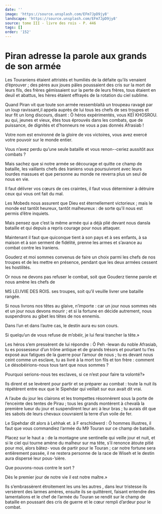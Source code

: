 ```yaml
---
date: ''
image: 'https://source.unsplash.com/EFm7JpD9jy8'
landscape: 'https://source.unsplash.com/EFm7JpD9jy8'
source: tome III - livre des rois - P. 446
tags: []
order: '152'
---
```


# Piran adresse la parole aux grands de son armée

Les Touraniens étaient attristés et humiliés de la défaite qu’ils venaient d’éprouver ; des pères aux joues pâles poussaient des cris sur la mort de leurs fils, des frères gémissaient sur la perte de leurs frères, tous étaient en deuil et abattus, les hères étaient effrayés de la rotation du ciel sublime.

Quand Piran vit que toute son armée ressemblaità un troupeau ravagé par un loup ravissant,il appela auprès de lui tous les chefs de ses troupes et leur fit un long discours, disant : Ô héros expérimentés, vous KEÏ KHOSROU. au qui, jeunes et vieux, êtes tous éprouvés dans les combats, que de puissance, de dignités et d’honneurs ne vous a pas donnés Afrasiab !

Votre nom est environné de la gloire de vos victoires, vous avez exercé votre pouvoir sur le monde entier.

Vous n’avez perdu qu’une seule bataille et vous renon--ceriez aussitôt aux combats ?

Mais sachez que si notre armée se décourage et quitte ce champ de bataille, les vaillants chefs des Iraniens vous poursuivront avec leurs lourdes massues et que personne au monde ne reverra plus un seul de nous en vie.

Il faut délivrer vos cœurs de ces craintes, il faut vous déterminer à détruire ceux qui vous ont fait du mal.

Les Mobeds nous assurent que Dieu est éternellement victorieux ; mais le monde est tantôt heureux, tantôt malheureux : de sorte qu’il nous est permis d’être inquiets.

Mais pensez que c’est la même armée qui a déjà plié devant nous dansla bataille et qui depuis a repris courage pour nous attaquer.

Maintenant il faut que quiconque tient à son pays et à ses enfants, à sa maison et à son serment de fidélité, prenne les armes et s’avance au combat contre les Iraniens.

Gouderz et moi sommes convenus de faire un choix parmi les chefs de nos troupes et de les mettre en présence, pendant que les deux armées cessent les hostilités.

Or nous ne devons pas refuser le combat, soit que Gouderz tienne parole et nous amène les chefs de

MS LEl.IVllE DES ROIS. ses troupes, soit qu’il veuille livrer une bataille rangée.

Si nous livrons nos têtes au glaive, n’importe : car un jour nous sommes nés et un jour nous devons mourir ; et si la fortune en décide autrement, nous suspendrons au gibet les têtes de nos ennemis.

Dans l’un et dans l’autre cas, le destin aura eu son cours.

Si quelqu’un de vous refuse de m’obéir, je lui ferai trancher la tête.»

Les héros s’em pressèrent de lui répondre : Ô Peh -lewan du noble Afrasiab, tu es possesseur d’un trône antique et de grands trésors et pourtant tu t’es exposé aux fatigues de la guerre pour l’amour de nous ; tu es devant nous ceint comme un esclave, tu as livré à la mort ton fils et ton frère : comment Le désobéirions-nous tous tant que nous sommes ?

Pourquoi serions-nous tes esclaves, si ce n’est pour faire ta volonté?»

Ils dirent et se levèrent pour partir et se préparer au combat : toute la nuit ils répétèrent entre eux que le Sipehdar qui veillait sur eux avait dit vrai.

A l’aube du jour les clairons et les trompettes résonnèrent sous la porte de l’enceinte des tentes de Pirau ; tous les grands montèrent à chevalà la première lueur du jour et suspendirent leur arc à leur bras ; tu aurais dit que les sabots de leurs chevaux couvraient la terre d’un voile de fer.

Le Sipehdar dit alors à Lehhak et. à F erschidwerd : Ô hommes illustres, il faut que vous commandiez l’armée du M9 Touran sur ce champ de bataille.

Placez sur le haut a : de la montagne une sentinelle qui veille jour et nuit, et si le ciel qui tourne amène du malheur sur ma tête, s’il renonce àtoute pitié pour moi, alors bâtez- vous de partir pour le Touran ; car notre fortune sera entièrement passée, il ne restera personne de la race de Wiseh et le destin aura dispersé leur pous-’sière.

Que pouvons-nous contre le sort ?

Dès le premier jour de notre vie il est notre maître.»

Ils s’embrassèrent étroitement les uns les autres , dans leur tristesse ils versèrent des larmes amères, ensuite ils se quittèrent, faisant entendre des lamentalions et le chef de l’armée du Touran se rendit sur le champ de bataille en poussant des cris de guerre et le cœur rempli d’ardeur pour le combat.
